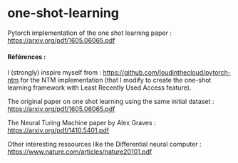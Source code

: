 # one-shot-learning
Pytorch implementation of the one shot learning paper : 
https://arxiv.org/pdf/1605.06065.pdf

#### Références : 
I (strongly) inspire myself from :
https://github.com/loudinthecloud/pytorch-ntm
for the NTM implementation (that I modify to create the one-shot learning framework with Least Recently Used Access feature).

The original paper on one shot learning using the same initial dataset :
https://arxiv.org/pdf/1605.06065.pdf

The Neural Turing Machine paper by Alex Graves :
https://arxiv.org/pdf/1410.5401.pdf

Other interesting ressources like the Differential neural computer :
https://www.nature.com/articles/nature20101.pdf


